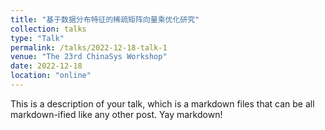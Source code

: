 ```yaml
---
title: "基于数据分布特征的稀疏矩阵向量乘优化研究"
collection: talks
type: "Talk"
permalink: /talks/2022-12-18-talk-1
venue: "The 23rd ChinaSys Workshop"
date: 2022-12-18
location: "online"
---
```


This is a description of your talk, which is a markdown files that can be all markdown-ified like any other post. Yay markdown!
